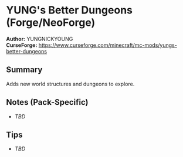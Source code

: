 # YUNG's Better Dungeons (Forge/NeoForge)

**Author:** YUNGNICKYOUNG  
**CurseForge:** https://www.curseforge.com/minecraft/mc-mods/yungs-better-dungeons

## Summary
Adds new world structures and dungeons to explore.

## Notes (Pack-Specific)
- _TBD_

## Tips
- _TBD_

